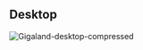 
## Desktop
![Gigaland-desktop-compressed](https://github.com/neda1998/new-project/blob/main/img/Screenshot%202022-04-21%20at%2016-16-25%20project4.png)

 
